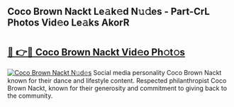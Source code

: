 ## Coco Brown Nackt Le𝚊k𝚎d N𝚞𝚍es - Part-CrL Photos Vid𝚎o Le𝚊ks AkorR

# <h2><a href="http://fb13eo.evod.top/?m=Coco+Brown+Nackt">🔗 👉🔴 Coco Brown Nackt Vid𝚎o Ph𝚘t𝚘s</a></h2>

[![Coco Brown Nackt N𝚞d𝚎s](https://i.imgur.com/8V9OHl7.gif)](http://fb13eo.evod.top/?m=Coco+Brown+Nackt)
Social media personality Coco Brown Nackt known for their dance and lifestyle content. Respected philanthropist Coco Brown Nackt, known for their generosity and commitment to giving back to the community. 
